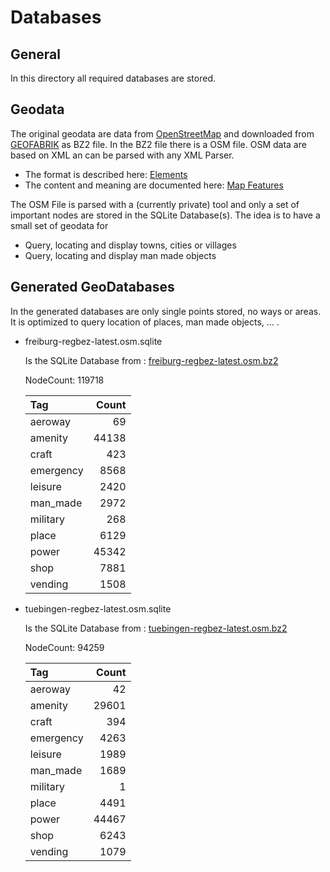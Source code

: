 # Databases



## General
In this directory all required databases are stored.



## Geodata

The original geodata are data from [OpenStreetMap](https://www.openstreetmap.org/) and downloaded from
[GEOFABRIK](http://download.geofabrik.de/) as BZ2 file. 
In the BZ2 file there is a OSM file. OSM data are based on XML an can be parsed with
any XML Parser. 

- The format is described here: [Elements](https://wiki.openstreetmap.org/wiki/Elements)
- The content and meaning are documented here: [Map Features](https://wiki.openstreetmap.org/wiki/Map_Features)

The OSM File is parsed with a (currently private) tool and only a set of important nodes are stored in the SQLite Database(s).
The idea is to have a small set of geodata for 
- Query, locating and display towns, cities or villages
- Query, locating and display man made objects



## Generated GeoDatabases

In the generated databases are only single points stored, no ways or areas. It is optimized to query location of places, man made objects, ... .

- freiburg-regbez-latest.osm.sqlite

    Is the SQLite Database from : [freiburg-regbez-latest.osm.bz2](http://download.geofabrik.de/europe/germany/baden-wuerttemberg/freiburg-regbez-latest.osm.bz2)
    
    NodeCount: 119718
    
    Tag|Count
    | :--- | ---: |
    aeroway|69
    amenity|44138
    craft|423
    emergency|8568
    leisure|2420
    man_made|2972
    military|268
    place|6129
    power|45342
    shop|7881
    vending|1508


- tuebingen-regbez-latest.osm.sqlite

    Is the SQLite Database from : [tuebingen-regbez-latest.osm.bz2](http://download.geofabrik.de/europe/germany/baden-wuerttemberg/tuebingen-regbez-latest.osm.bz2)
    
    NodeCount: 94259
    
    Tag|Count
    | :--- | ---: |
    aeroway|42
    amenity|29601
    craft|394
    emergency|4263
    leisure|1989
    man_made|1689
    military|1
    place|4491
    power|44467
    shop|6243
    vending|1079
